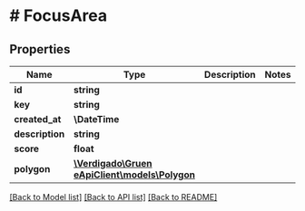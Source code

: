 # # FocusArea

## Properties

Name | Type | Description | Notes
------------ | ------------- | ------------- | -------------
**id** | **string** |  |
**key** | **string** |  |
**created_at** | **\DateTime** |  |
**description** | **string** |  |
**score** | **float** |  |
**polygon** | [**\Verdigado\Gruen eApiClient\models\Polygon**](Polygon.md) |  |

[[Back to Model list]](../../README.md#models) [[Back to API list]](../../README.md#endpoints) [[Back to README]](../../README.md)
